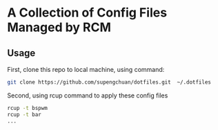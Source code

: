 # A Collection of Config Files Managed by RCM

## Usage

First, clone this repo to local machine, using command:

```bash
git clone https://github.com/supengchuan/dotfiles.git  ~/.dotfiles
```

Second, using rcup command to apply these config files

```bash
rcup -t bspwm
rcup -t bar
...
```
